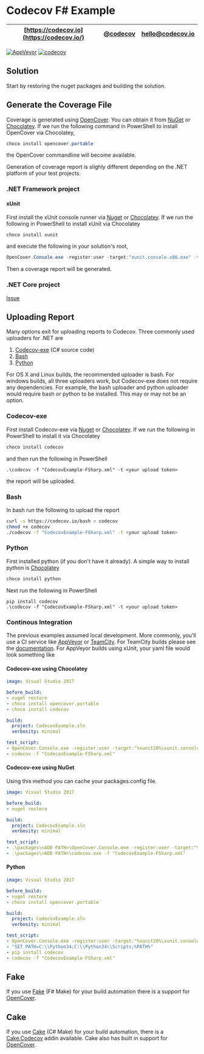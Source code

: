 # Codecov F# Example

| [https://codecov.io](https://codecov.io/) | [@codecov](https://twitter.com/codecov) | [hello@codecov.io](mailto:hello@codecov.io) |
| ----------------------- | ------------- | --------------------- |

[![AppVeyor](https://img.shields.io/appveyor/ci//MNie/codecov-fsharp.svg)](https://ci.appveyor.com/project//MNie/codecov-fsharp/branch/master)
[![codecov](https://codecov.io/gh//MNie/codecov-fsharp/branch/master/graph/badge.svg)](https://codecov.io/gh//MNie/codecov-fsharp)

## Solution

Start by restoring the nuget packages and building the solution.

## Generate the Coverage File

Coverage is generated using [OpenCover](https://github.com/OpenCover/opencover). You can obtain it from [NuGet](https://www.nuget.org/packages/opencover) or [Chocolatey](https://chocolatey.org/packages/opencover.portable). If we run the following command in PowerShell to install OpenCover via Chocolatey, 

```powershell
choco install opencover.portable
```

the OpenCover commandline will become available.

Generation of coverage report is slighly different depending on the .NET platform of your test projects.

### .NET Framework project

#### xUnit

First install the xUnit console runner via [Nuget](https://www.nuget.org/packages/xunit.runner.console/2.3.0-beta1-build3642) or [Chocolatey](https://chocolatey.org/packages/XUnit). If we run the following in PowerShell to install xUnit via Chocolatey

```powershell
choco install xunit
```

and execute the following in your solution's root,

```powershell
OpenCover.Console.exe -register:user -target:"xunit.console.x86.exe" -targetargs:".\test\CodecovExample.Tests\bin\Debug\CodecovExample.Tests.dll -noshadow" -filter:"+[CodecovExample.TargetProject*]* -[CodecovExample.Tests*]*" -output:".\CodecovExample-FSharp.xml"
```

Then a coverage report will be generated.

### .NET Core project

[Issue](https://github.com/OpenCover/opencover/issues/787)

## Uploading Report

Many options exit for uploading reports to Codecov. Three commonly used uploaders for .NET are

1. [Codecov-exe](https://github.com/codecov/codecov-exe) (C# source code)
2. [Bash](https://github.com/codecov/codecov-bash)
3. [Python](https://github.com/codecov/codecov-python)

For OS X and Linux builds, the recommended uploader is bash. For windows builds, all three uploaders work, but Codecov-exe does not require any dependencies. For example, the bash uploader and python uploader would require bash or python to be installed. This may or may not be an option.

### Codecov-exe

First install Codecov-exe via [Nuget](https://www.nuget.org/packages/Codecov/) or [Chocolatey](https://chocolatey.org/packages/codecov). If we run the following in PowerShell to install it via Chocolatey

```powershell
choco install codecov
```

and then run the following in PowerShell

```
.\codecov -f "CodecovExample-FSharp.xml" -t <your upload token>
```

the report will be uploaded.

### Bash

In bash run the following to upload the report

```bash
curl -s https://codecov.io/bash > codecov
chmod +x codecov
./codecov -f "CodecovExample-FSharp.xml" -t <your upload token>
```

### Python
 
First installed python (if you don't have it already). A simple way to install python is [Chocolatey](https://chocolatey.org/packages/python)

```powershell
choco install python
```

Next run the following in PowerShell

```
pip install codecov
.\codecov -f "CodecovExample-FSharp.xml" -t <your upload token>
```

### Continous Integration

The previous examples assumed local development. More commonly, you'll use a CI service like [AppVeyor](https://www.appveyor.com/) or [TeamCity](https://www.jetbrains.com/teamcity/). For TeamCity builds please see the [documentation](https://github.com/codecov/codecov-exe#teamcity). For AppVeyor builds using xUnit, your yaml file would look something like

#### Codecov-exe using Chocolatey

```yaml
image: Visual Studio 2017

before_build:
- nuget restore
- choco install opencover.portable
- choco install codecov

build:
  project: CodecovExample.sln
  verbosity: minimal

test_script:
- OpenCover.Console.exe -register:user -target:"%xunit20%\xunit.console.x86.exe" -targetargs:".\test\CodecovExample.Tests\bin\Debug\CodecovExample.Tests.dll -noshadow" -filter:"+[CodecovExample.TargetProject*]* -[CodecovExample.Tests*]*" -output:".\CodecovExample-FSharp.xml"
- codecov -f "CodecovExample-FSharp.xml"
```

#### Codecov-exe using NuGet

Using this method you can cache your packages.config file.

```yaml
image: Visual Studio 2017

before_build:
- nuget restore

build:
  project: CodecovExample.sln
  verbosity: minimal

test_script:
- .\packages\<ADD PATH>\OpenCover.Console.exe -register:user -target:"%xunit20%\xunit.console.x86.exe" -targetargs:".\test\CodecovExample.Tests\bin\Debug\CodecovExample.Tests.dll -noshadow" -filter:"+[CodecovExample.TargetProject*]* -[CodecovExample.Tests*]*" -output:".\CodecovExample-FSharp.xml"
- .\packages\<ADD PATH>\codecov.exe -f "CodecovExample-FSharp.xml"
```

#### Python

```yaml
image: Visual Studio 2017

before_build:
- nuget restore
- choco install opencover.portable

build:
  project: CodecovExample.sln
  verbosity: minimal

test_script:
- OpenCover.Console.exe -register:user -target:"%xunit20%\xunit.console.x86.exe" -targetargs:".\test\CodecovExample.Tests\bin\Debug\CodecovExample.Tests.dll -noshadow" -filter:"+[CodecovExample.TargetProject*]* -[CodecovExample.Tests*]*" -output:".\CodecovExample-FSharp.xml"
- "SET PATH=C:\\Python34;C:\\Python34\\Scripts;%PATH%"
- pip install codecov
- codecov -f "CodecovExample-FSharp.xml"
```

## Fake

If you use [Fake](https://github.com/fsharp/FAKE) (F# Make) for your build automation there is a support for [OpenCover](https://github.com/fsharp/FAKE/tree/master/src/app/Fake.DotNet.Testing.OpenCover).

## Cake

If you use [Cake](http://cakebuild.net/) (C# Make) for your build automation, there is a [Cake.Codecov](http://cakebuild.net/dsl/codecov/) addin available. Cake also has built in support for [OpenCover](http://cakebuild.net/dsl/opencover/).
